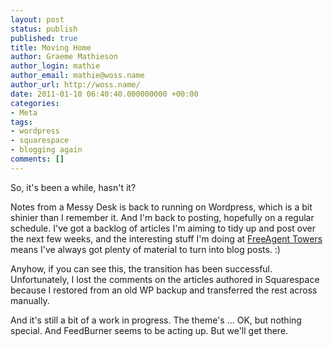 ```yaml
---
layout: post
status: publish
published: true
title: Moving Home
author: Graeme Mathieson
author_login: mathie
author_email: mathie@woss.name
author_url: http://woss.name/
date: 2011-01-10 06:40:40.000000000 +00:00
categories:
- Meta
tags:
- wordpress
- squarespace
- blogging again
comments: []
---
```

So, it's been a while, hasn't it?

Notes from a Messy Desk is back to running on Wordpress, which is a bit shinier than I remember it. And I'm back to posting, hopefully on a regular schedule. I've got a backlog of articles I'm aiming to tidy up and post over the next few weeks, and the interesting stuff I'm doing at [FreeAgent Towers](http://www.freeagentcentral.com/) means I've always got plenty of material to turn into blog posts. :)

Anyhow, if you can see this, the transition has been successful. Unfortunately, I lost the comments on the articles authored in Squarespace because I restored from an old WP backup and transferred the rest across manually.

And it's still a bit of a work in progress. The theme's ... OK, but nothing special. And FeedBurner seems to be acting up. But we'll get there.
